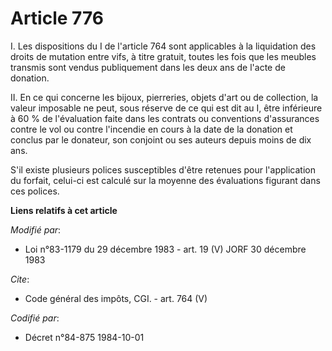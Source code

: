 # Article 776

I. Les dispositions du I de l'article 764 sont applicables à la liquidation des droits de mutation entre vifs, à titre
gratuit, toutes les fois que les meubles transmis sont vendus publiquement dans les deux ans de l'acte de donation. 

II. En ce qui concerne les bijoux, pierreries, objets d'art ou de collection, la valeur imposable ne peut, sous réserve de ce
qui est dit au I, être inférieure à 60 % de l'évaluation faite dans les contrats ou conventions d'assurances contre le vol ou
contre l'incendie en cours à la date de la donation et conclus par le donateur, son conjoint ou ses auteurs depuis moins de
dix ans. 

S'il existe plusieurs polices susceptibles d'être retenues pour l'application du forfait, celui-ci est calculé sur la moyenne
des évaluations figurant dans ces polices.

**Liens relatifs à cet article**

_Modifié par_:

  - Loi n°83-1179 du 29 décembre 1983 - art. 19 (V) JORF 30 décembre 1983

_Cite_:

  - Code général des impôts, CGI. - art. 764 (V)

_Codifié par_:

  - Décret n°84-875 1984-10-01
